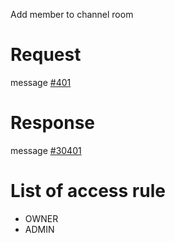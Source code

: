 Add member to channel room

# Request
message [#401](../../proto/README.md#action_401)

# Response
message [#30401](../../proto/README.md#action_30401)


# List of access rule
* OWNER
* ADMIN